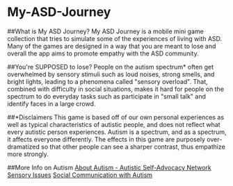 # My-ASD-Journey

##What is My ASD Journey?
My ASD Journey is a mobile mini game collection that tries to simulate some of the experiences of living with ASD. Many of the games are designed in a way that you are meant to lose and overall the app aims to promote empathy with the ASD community.

##You're SUPPOSED to lose?
People on the autism spectrum* often get overwhelmed by sensory stimuli such as loud noises, strong smells, and bright lights, leading to a phenomena called "sensory overload". That, combined with difficulty in social situations, makes it hard for people on the spectrum to do everyday tasks such as participate in "small talk" and identify faces in a large crowd.

##*Disclaimers
This game is based off of our own personal experiences as well as typical characteristics of autistic people, and does not reflect what every autistic person experiences. Autism is a spectrum, and as a spectrum, it affects everyone differently. The effects in this game are purposely over-dramatized so that other people can see a sharper contrast, thus empathize more strongly.

##More Info on Autism
[About Autism - Autistic Self-Advocacy Network](http://autisticadvocacy.org/home/about-asan/about-autism/)
[Sensory Issues](http://www.interactingwithautism.com/section/understanding/sensory/1)
[Social Communication with Autism](https://www.iidc.indiana.edu//index.php?pageId=Social-Communication-and-Language-Characteristics-Associated-with-High-Functioning-Verbal-Children-and-Adults-with-ASD)